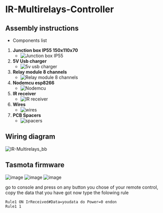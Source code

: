 # IR-Multirelays-Controller
## Assembly instructions
- Components list
1. **Junction box IP55 150x110x70**
   - ![Junction box IP55](https://d2t1xqejof9utc.cloudfront.net/screenshots/pics/91b67045feb43b5b6f25de1e2e28dee9/large.JPG)
2. **5V Usb charger**
   - ![5v usb charger](https://fr.mytrendyphone.be/images/Microsoft-Nokia-AC-18E-Travel-Charger-MicroUSB-Black-31032021-01-p.webp)
3. **Relay module 8 channels**
   - ![Relay module 8 channels](https://www.makerlab-electronics.com/wp-content/uploads/2017/11/8-ch-relay-module_06-510x478.jpg)
4. **Nodemcu esp8266**
   - ![Nodemcu](https://m.media-amazon.com/images/I/51Uw+emfa9L._AC_SY350_.jpg)
5. **IR receiver** 
   - ![IR receiver](https://cdn.shopify.com/s/files/1/2822/2674/products/voltaat-ir-receiver-diode-vs1838b-38khz-14301944447078.jpg?v=1628459292)
6. **Wires**
   - ![wires](https://www.dfliq.net/wp-content/uploads/2014/03/Electrical-wirings-1024x434.jpg)
7. **PCB Spacers**
   - ![spacers](https://www.rcfastener.com/includes/work/image_cache/png/af3e6268e8317d6346d17be96c40bf2e.thumb.png)
## Wiring diagram
![IR-Multirelays_bb](https://user-images.githubusercontent.com/12487239/211108565-141fa7c1-9af7-4f04-b4ac-ae5f6bde258d.png)

## Tasmota firmware
![image](https://user-images.githubusercontent.com/12487239/211110399-bb8c41f6-82a9-4aa2-b081-74d8e78dfe98.png)
![image](https://user-images.githubusercontent.com/12487239/211110453-d2d65e10-2fea-4150-84b6-880406b8297a.png)
![image](https://user-images.githubusercontent.com/12487239/211110516-331cc3f0-4093-4492-a69b-e4b4f2f44d2a.png)

go to console and press on any button you chose of your remote control, copy the data that you have got
now type the folowing rule
```
Rule1 ON IrReceived#Data=youdata do Power=0 endon
Rule1 1
```

